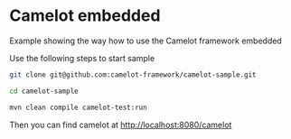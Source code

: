 # Camelot embedded

Example showing the way how to use the Camelot framework embedded

Use the following steps to start sample

```bash
git clone git@github.com:camelot-framework/camelot-sample.git

cd camelot-sample

mvn clean compile camelot-test:run
```

Then you can find camelot at [http://localhost:8080/camelot](http://localhost:8080/camelot)
